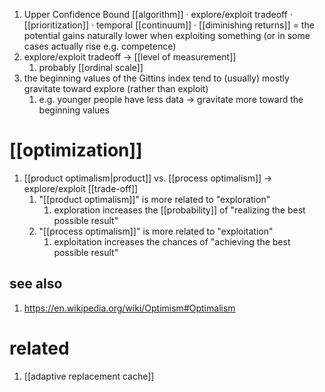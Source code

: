 1. Upper Confidence Bound [[algorithm]] · explore/exploit tradeoff · [[prioritization]] · temporal [[continuum]] · [[diminishing returns]] = the potential gains naturally lower when exploiting something (or in some cases actually rise e.g. competence)
2. explore/exploit tradeoff → [[level of measurement]]
	1. probably [[ordinal scale]]
3. the beginning values of the Gittins index tend to (usually) mostly gravitate toward explore (rather than exploit)
	1. e.g. younger people have less data → gravitate more toward the beginning values

# [[optimization]]
1. [[product optimalism|product]] vs. [[process optimalism]] → explore/exploit [[trade-off]]
	1. "[[product optimalism]]" is more related to "exploration"
		1. exploration increases the [[probability]] of "realizing the best possible result"
	2. "[[process optimalism]]" is more related to "exploitation"
		1. exploitation increases the chances of "achieving the best possible result"

## see also
1. https://en.wikipedia.org/wiki/Optimism#Optimalism

# related
1. [[adaptive replacement cache]]